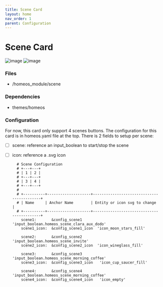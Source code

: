 ```yaml
---
title: Scene Card
layout: home
nav_order: 1
parent: Configuration
---
```


# Scene Card

![image](https://github.com/avenger11/HomeOS-doc/assets/37946892/d331030e-0cb6-4003-9a53-76b3d940dc85)
![image](https://github.com/avenger11/HomeOS-doc/assets/37946892/3760a99e-22bd-48aa-b48d-d746108d2d75)

### Files

- /homeos_module/scene

### Dependencies

- themes/homeos

### Configuration

For now, this card only support 4 scenes buttons. The configuration for this card is in homeos.yaml file at the top.
There is 2 fields to setup per scene:
- [ ] scene: reference an input_boolean to start/stop the scene
- [ ] icon: reference a .svg icon


        # Scene Configuration
        # +---+---+
        # | 1 | 2 |
        # +---+---+
        # | 3 | 4 |
        # +---+---+
        #
        # +----------+--------------------+-------------------------------------------+
        # | Name     | Anchor Name        | Entity or icon svg to change              |
        # +----------+--------------------+-------------------------------------------+
          scene1:       &config_scene1       'input_boolean.homeos_scene_clara_aux_dodo'
          scene1_icon:  &config_scene1_icon  'icon_moon_stars_fill'
        
          scene2:       &config_scene2       'input_boolean.homeos_scene_invite'
          scene2_icon:  &config_scene2_icon  'icon_wineglass_fill'
        
          scene3:       &config_scene3        'input_boolean.homeos_scene_morning_coffee'
          scene3_icon:  &config_scene3_icon   'icon_cup_saucer_fill'
        
          scene4:       &config_scene4        'input_boolean.homeos_scene_morning_coffee'
          scene4_icon:  &config_scene4_icon   'icon_empty'
